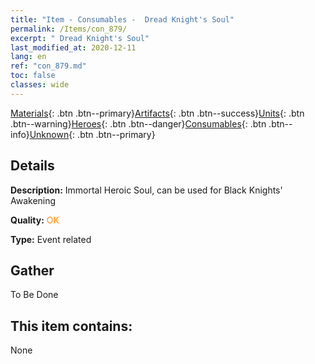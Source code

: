 ```yaml
---
title: "Item - Consumables -  Dread Knight's Soul"
permalink: /Items/con_879/
excerpt: " Dread Knight's Soul"
last_modified_at: 2020-12-11
lang: en
ref: "con_879.md"
toc: false
classes: wide
---
```

 [Materials](/Items/){: .btn .btn--primary}[Artifacts](/Items/Artifacts/){: .btn .btn--success}[Units](/Items/Units/){: .btn .btn--warning}[Heroes](/Items/Heroes/){: .btn .btn--danger}[Consumables](/Items/Consumables/){: .btn .btn--info}[Unknown](/Items/Unknown/){: .btn .btn--primary}

## Details
 **Description:** Immortal Heroic Soul, can be used for Black Knights' Awakening

 **Quality:** <span style="color: #FF8C00">OK</span>

 **Type:** Event related

## Gather

  To Be Done

## This item contains:

  None


